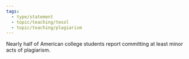 ```yaml
---
tags:
  - type/statement
  - topic/teaching/tesol
  - topic/teaching/plagiarism
---
```

Nearly half of American college students report committing at least minor acts of plagiarism.
